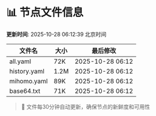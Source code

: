 # 📊 节点文件信息

**更新时间**: 2025-10-28 06:12:39 北京时间

| 文件名 | 大小 | 最后修改 |
|--------|------|----------|
| all.yaml | 72K | 2025-10-28 06:12 |
| history.yaml | 1.2M | 2025-10-28 06:12 |
| mihomo.yaml | 89K | 2025-10-28 06:12 |
| base64.txt | 71K | 2025-10-28 06:12 |

> 🔄 文件每30分钟自动更新，确保节点的新鲜度和可用性
